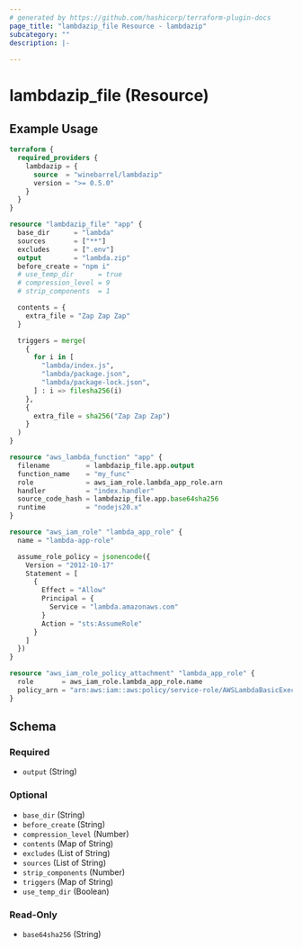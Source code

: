 ```yaml
---
# generated by https://github.com/hashicorp/terraform-plugin-docs
page_title: "lambdazip_file Resource - lambdazip"
subcategory: ""
description: |-
  
---
```


# lambdazip_file (Resource)



## Example Usage

```terraform
terraform {
  required_providers {
    lambdazip = {
      source  = "winebarrel/lambdazip"
      version = ">= 0.5.0"
    }
  }
}

resource "lambdazip_file" "app" {
  base_dir      = "lambda"
  sources       = ["**"]
  excludes      = [".env"]
  output        = "lambda.zip"
  before_create = "npm i"
  # use_temp_dir      = true
  # compression_level = 9
  # strip_components  = 1

  contents = {
    extra_file = "Zap Zap Zap"
  }

  triggers = merge(
    {
      for i in [
        "lambda/index.js",
        "lambda/package.json",
        "lambda/package-lock.json",
      ] : i => filesha256(i)
    },
    {
      extra_file = sha256("Zap Zap Zap")
    }
  )
}

resource "aws_lambda_function" "app" {
  filename         = lambdazip_file.app.output
  function_name    = "my_func"
  role             = aws_iam_role.lambda_app_role.arn
  handler          = "index.handler"
  source_code_hash = lambdazip_file.app.base64sha256
  runtime          = "nodejs20.x"
}

resource "aws_iam_role" "lambda_app_role" {
  name = "lambda-app-role"

  assume_role_policy = jsonencode({
    Version = "2012-10-17"
    Statement = [
      {
        Effect = "Allow"
        Principal = {
          Service = "lambda.amazonaws.com"
        }
        Action = "sts:AssumeRole"
      }
    ]
  })
}

resource "aws_iam_role_policy_attachment" "lambda_app_role" {
  role       = aws_iam_role.lambda_app_role.name
  policy_arn = "arn:aws:iam::aws:policy/service-role/AWSLambdaBasicExecutionRole"
}
```

<!-- schema generated by tfplugindocs -->
## Schema

### Required

- `output` (String)

### Optional

- `base_dir` (String)
- `before_create` (String)
- `compression_level` (Number)
- `contents` (Map of String)
- `excludes` (List of String)
- `sources` (List of String)
- `strip_components` (Number)
- `triggers` (Map of String)
- `use_temp_dir` (Boolean)

### Read-Only

- `base64sha256` (String)
